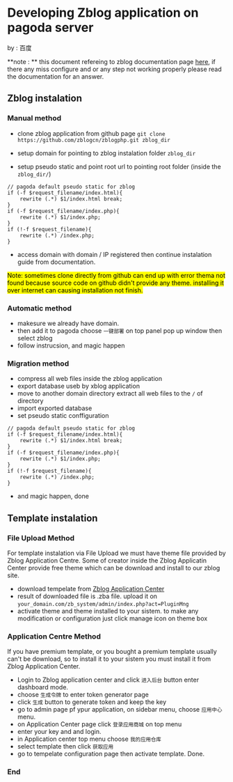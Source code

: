 # Developing Zblog application on pagoda server

by : 百度

**note : ** this document refereing to zblog documentation page [here](https://docs.zblogcn.com/php/#/ "here"), if there any miss configure and or any step not working properly please read the documentation for an answer.

## Zblog instalation

### Manual method
- clone zblog application from github page
`
git clone https://github.com/zblogcn/zblogphp.git zblog_dir
`

- setup domain for pointing to zblog instalation folder `zblog_dir`

- setup pseudo static and point root url to pointing root folder (inside the `zblog_dir/`)

```
// pagoda default pseudo static for zblog
if (-f $request_filename/index.html){
	rewrite (.*) $1/index.html break;
}
if (-f $request_filename/index.php){
	rewrite (.*) $1/index.php;
}
if (!-f $request_filename){
	rewrite (.*) /index.php;
}

```
- access domain with domain / IP registered then continue instalation guide from documentation.

<mark >
Note: sometimes clone directly from github can end up with error thema not found because source code on github didn't provide any theme. installing it over internet can causing installation not finish.
</mark>  

### Automatic method

- makesure we already have domain.
- then add it to pagoda choose `一键部署` on top panel pop up window then select zblog
- follow instrucsion, and magic happen

### Migration method
- compress all web files inside the zblog application
- export database useb by xblog application
- move to another domain directory extract all web files to the `/` of directory
- import exported database
- set pseudo static conffiguration

```
// pagoda default pseudo static for zblog
if (-f $request_filename/index.html){
	rewrite (.*) $1/index.html break;
}
if (-f $request_filename/index.php){
	rewrite (.*) $1/index.php;
}
if (!-f $request_filename){
	rewrite (.*) /index.php;
}

```
- and magic happen, done


## Template instalation
### File Upload Method
For template instalation via File Upload we must have theme file provided by Zblog Application Centre. Some of creator inside the Zblog Applicatin Center provide free theme which can be download and install to our zblog site.
- download tempelate from [Zblog Application Center](https://app.zblogcn.com/?cate=4 "Zblog Application Center")
- result of downloaded file is .zba file. upload it on `your_domain.com/zb_system/admin/index.php?act=PluginMng`
- activate theme and theme installed to your sistem. to make any modification or configuration just click manage icon on theme box

### Application Centre Method
If you have premium template, or you bought a premium template usually can't be download, so to install it to your sistem you must install it from Zblog Application Center.
- Login to Zblog application center and click `进入后台` button enter dashboard mode.
- choose `生成令牌` to enter token generator page
- click `生成` button to generate token and keep the key
- go to admin page pf ypur application, on sidebar menu, choose `应用中心` menu.
- on Application Center page click `登录应用商城` on top menu
- enter your key and and login.
- in Application center top menu choose `我的应用仓库`
- select template then click `获取应用`
- go to tempelate configuration page then activate template. Done.

### End
